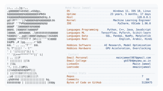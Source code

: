 <picture>
  <source srcset="https://raw.githubusercontent.com/mmazinjameel/mmazinjameel/main/dark_mode.svg?v=1745352686" media="(prefers-color-scheme: dark)">
  <img src="https://raw.githubusercontent.com/mmazinjameel/mmazinjameel/main/light_mode.svg?v=1745352686">
</picture>

